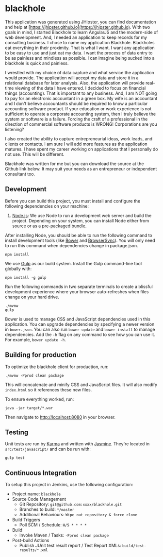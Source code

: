 # blackhole

This application was generated using JHipster, you can find documentation and help at [https://jhipster.github.io](https://jhipster.github.io).
With two goals in mind, I started Blackhole to learn AngularJS and the modern-side of web development. And, I needed an application to keep
records for my consulting business. I chose to name my application Blackhole. Blackholes eat everything in their proximity. That is what I want.
I want any application to be easy to use and just eat my data. I want the process of data entry to be as painless and mindless as possible. I can
imagine being sucked into a blackhole is quick and painless.

I wrestled with my choice of data capture and what service the application would provide. The application will accept my data and store it in a
relational database for later analysis. Also, the application will provide real-time viewing of the data I have entered. I decided to focus on
financial things (accounting). That is important to any business. And, I am NOT going to pay for an electronic accountant in a green box. My wife
is an accountant and I don't believe accountants should be required to know a particular accounting software product. If your education or work
experience is not sufficient to operate a corporate accounting system, then I truly believe the system or software is a failure. Forcing the craft
of a professional in the direction of commercial software products is WRONG! Corporations are you listening?

I also created the ability to capture entrepreneurial ideas, work leads, and clients or contacts. I am sure I will add more features as the
application matures. I have spent my career working on applications that I personally do not use. This will be different.

Blackhole was written for me but you can download the source at the Github link below. It may suit your needs as an entrepreneur or independent
consultant too.

## Development

Before you can build this project, you must install and configure the following dependencies on your machine:

1. [Node.js][]: We use Node to run a development web server and build the project.
   Depending on your system, you can install Node either from source or as a pre-packaged bundle.

After installing Node, you should be able to run the following command to install development tools (like
[Bower][] and [BrowserSync][]). You will only need to run this command when dependencies change in package.json.

    npm install

We use [Gulp][] as our build system. Install the Gulp command-line tool globally with:

    npm install -g gulp

Run the following commands in two separate terminals to create a blissful development experience where your browser
auto-refreshes when files change on your hard drive.

    ./mvnw
    gulp

Bower is used to manage CSS and JavaScript dependencies used in this application. You can upgrade dependencies by
specifying a newer version in `bower.json`. You can also run `bower update` and `bower install` to manage dependencies.
Add the `-h` flag on any command to see how you can use it. For example, `bower update -h`.


## Building for production

To optimize the blackhole client for production, run:

    ./mvnw -Pprod clean package

This will concatenate and minify CSS and JavaScript files. It will also modify `index.html` so it references
these new files.

To ensure everything worked, run:

    java -jar target/*.war

Then navigate to [http://localhost:8080](http://localhost:8080) in your browser.

## Testing

Unit tests are run by [Karma][] and written with [Jasmine][]. They're located in `src/test/javascript/` and can be run with:

    gulp test



## Continuous Integration

To setup this project in Jenkins, use the following configuration:

* Project name: `blackhole`
* Source Code Management
    * Git Repository: `git@github.com:xxxx/blackhole.git`
    * Branches to build: `*/master`
    * Additional Behaviours: `Wipe out repository & force clone`
* Build Triggers
    * Poll SCM / Schedule: `H/5 * * * *`
* Build
    * Invoke Maven / Tasks: `-Pprod clean package`
* Post-build Actions
    * Publish JUnit test result report / Test Report XMLs: `build/test-results/*.xml`

[JHipster]: https://jhipster.github.io/
[Node.js]: https://nodejs.org/
[Bower]: http://bower.io/
[Gulp]: http://gulpjs.com/
[BrowserSync]: http://www.browsersync.io/
[Karma]: http://karma-runner.github.io/
[Jasmine]: http://jasmine.github.io/2.0/introduction.html
[Protractor]: https://angular.github.io/protractor/
